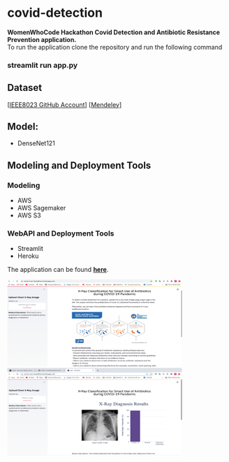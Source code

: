 # covid-detection
**WomenWhoCode Hackathon Covid Detection and Antibiotic Resistance Prevention application.**<br>
To run the application clone the repository and run the following command
### **streamlit run app.py**<br>

## Dataset
[[IEEE8023 GitHub Account](https://github.com/ieee8023/covid-chestxray-dataset)]
[[Mendeley](https://data.mendeley.com/datasets/rscbjbr9sj/3)]

## Model:
- DenseNet121

## Modeling and Deployment Tools
### Modeling
- AWS
- AWS Sagemaker
- AWS S3

### WebAPI and Deployment Tools
- Streamlit
- Heroku 


The application can be found **<a href="https://covid-wwc-hackathon.herokuapp.com/"> here</a>**.

<img src="app.pg1.png" width="400" height="200"> 
<img src="app.pg2.png" width="400" height="200"> 
